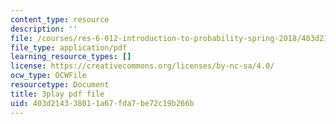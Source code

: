 ```yaml
---
content_type: resource
description: ''
file: /courses/res-6-012-introduction-to-probability-spring-2018/403d214338011a67fda7be72c19b266b_mHj4A1gh_ws.pdf
file_type: application/pdf
learning_resource_types: []
license: https://creativecommons.org/licenses/by-nc-sa/4.0/
ocw_type: OCWFile
resourcetype: Document
title: 3play pdf file
uid: 403d2143-3801-1a67-fda7-be72c19b266b
---
```


